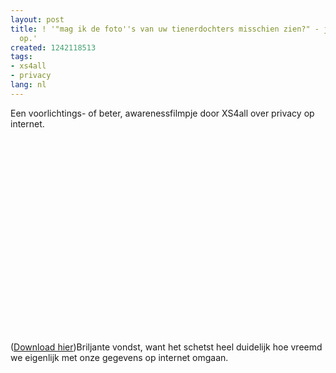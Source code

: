 ```yaml
---
layout: post
title: ! '"mag ik de foto''s van uw tienerdochters misschien zien?" - ja, fuck effe
  op.'
created: 1242118513
tags:
- xs4all
- privacy
lang: nl
---
```

Een voorlichtings- of beter, awarenessfilmpje door XS4all over privacy op internet. <object width="560" height="340"><param name="movie" value="http://www.youtube.com/v/UEnIP-Q72OA&hl=nl&fs=1" /><param name="allowFullScreen" value="true" /><param name="allowscriptaccess" value="always" /><embed src="http://www.youtube.com/v/UEnIP-Q72OA&hl=nl&fs=1" type="application/x-shockwave-flash" allowscriptaccess="always" allowfullscreen="true" width="560" height="340"></embed></object>([Download hier](http://youtube.com/get_video.php?video_id=UEnIP-Q72OA&l=73&sk=_1-0uadEVvqe0Abl8ZutqnKkYAEbBiIaC&is_doubleclick_tracked=1&vq=None&t=vjVQa1PpcFPtAU1-74raBMnBsD0AzRLozA9TCUnxpJk%3D&hl=en&plid=AARps0PSAhcXY0TA&keywords=XS4ALL%252Cveilig%252Cinternet%252Cveilgheid%252Cfoto%2527s%252Cverborgen%2520camera%252Cxs_veilig&cr=US&title=XS4ALL%20-%20Ouders))Briljante vondst, want het schetst heel duidelijk hoe vreemd we eigenlijk met onze gegevens op internet omgaan. 
